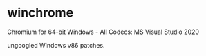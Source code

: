 # winchrome
Chromium for 64-bit Windows - All Codecs: MS Visual Studio 2020

ungoogled Windows v86 patches.
